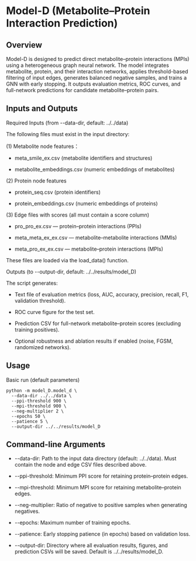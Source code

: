 # Model-D (Metabolite–Protein Interaction Prediction)

## Overview
Model-D is designed to predict direct metabolite–protein interactions (MPIs) using a heterogeneous graph neural network. The model integrates metabolite, protein, and their interaction networks, applies threshold-based filtering of input edges, generates balanced negative samples, and trains a GNN with early stopping. It outputs evaluation metrics, ROC curves, and full-network predictions for candidate metabolite–protein pairs.

## Inputs and Outputs
Required Inputs (from --data-dir, default: ../../data)

The following files must exist in the input directory:

(1) Metabolite node features：

* meta_smile_ex.csv (metabolite identifiers and structures)

* metabolite_embeddings.csv (numeric embeddings of metabolites)

(2) Protein node features

* protein_seq.csv (protein identifiers)

* protein_embeddings.csv (numeric embeddings of proteins)

(3) Edge files with scores (all must contain a score column)

* pro_pro_ex.csv — protein–protein interactions (PPIs)

* meta_meta_ex_ex.csv — metabolite–metabolite interactions (MMIs)

* meta_pro_ex_ex.csv — metabolite–protein interactions (MPIs)

These files are loaded via the load_data() function.

Outputs (to --output-dir, default: ../../results/model_D)

The script generates:

* Text file of evaluation metrics (loss, AUC, accuracy, precision, recall, F1, validation threshold).

* ROC curve figure for the test set.

* Prediction CSV for full-network metabolite–protein scores (excluding training positives).

* Optional robustness and ablation results if enabled (noise, FGSM, randomized networks).

## Usage

Basic run (default parameters)

    python -m model_D.model_d \
      --data-dir ../../data \
      --ppi-threshold 900 \
      --mpi-threshold 900 \
      --neg-multiplier 2 \
      --epochs 50 \
      --patience 5 \
      --output-dir ../../results/model_D


## Command-line Arguments

* --data-dir: Path to the input data directory (default: ../../data). Must contain the node and edge CSV files described above.

* --ppi-threshold: Minimum PPI score for retaining protein–protein edges.

* --mpi-threshold: Minimum MPI score for retaining metabolite–protein edges.

* --neg-multiplier: Ratio of negative to positive samples when generating negatives.

* --epochs: Maximum number of training epochs.

* --patience: Early stopping patience (in epochs) based on validation loss.

* --output-dir: Directory where all evaluation results, figures, and prediction CSVs will be saved. Default is ../../results/model_D.



